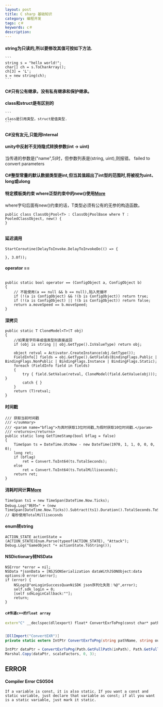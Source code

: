 ```yaml
---
layout: post
title: C sharp 基础知识
category: 编程开发
tags: c＃
keywords: c＃
description: 
---
```


#### string为只读的,所以要修改其值可按如下方法.

	```
	string s = "hello world!";
	char[] ch = s.ToCharArray();
    ch[3] = 'L';
    s = new string(ch);
	```

#### C#只有公有继承，没有私有继承和保护继承。

#### class和struct是有区别的

	```
    class是引用类型，struct是值类型.
	```

#### C#没有友元,只能用Internal


#### unity中反射不支持隐式转换参数(int -> uint)

当传递的参数是("name",5)时，但参数列表是(string, uint),则报错。
failed to convert parameters 

#### C#整型常量的默认数据类型是int,但当其值超出了int型的范围时,将被视为uint、long或ulong

#### 特定模板类约束 where泛型约束中的new()使用[More](http://cn.voidcc.com/question/p-ragmsdac-qd.html)

where字句后面有new()约束的话，T类型必须有公有的无参的构造函数。

```
public class ClassObjPool<T> : ClassObjPoolBase where T : PooledClassObject, new() {    
}


```

#### 延迟调用

```
StartCoroutine(DelayToInvoke.DelayToInvokeDo(() => {
	
}, 3.0f));
```


#### operator ==

```

public static bool operator == (ConfigObject a, ConfigObject b)
{	
	// 不能使用(a == null && b == null),陷入死循环
	if (!(a is ConfigObject) && !(b is ConfigObject)) return true;
	if (!(a is ConfigObject) || !(b is ConfigObject)) return false;
	return a.moveSpeed == b.moveSpeed;
}
```

#### 深拷贝

```
public static T CloneModel<T>(T obj)
{
    //如果是字符串或值类型则直接返回
    if (obj is string || obj.GetType().IsValueType) return obj;

    object retval = Activator.CreateInstance(obj.GetType());
    FieldInfo[] fields = obj.GetType().GetFields(BindingFlags.Public | BindingFlags.NonPublic | BindingFlags.Instance | BindingFlags.Static);
    foreach (FieldInfo field in fields)
    {
        try { field.SetValue(retval, CloneModel(field.GetValue(obj))); }
        catch { }
    }
    return (T)retval;
}

```

#### 时间戳

```
/// 获取当前时间戳
/// </summary>
/// <param name="bflag">为真时获取13位时间戳,为假时获取10位时间戳.</param>
/// <returns></returns>
public static long GetTimeStamp(bool bflag = false)
{
    TimeSpan ts = DateTime.UtcNow - new DateTime(1970, 1, 1, 0, 0, 0, 0);
    long ret;
    if (bflag)
        ret = Convert.ToInt64(ts.TotalSeconds);
    else
        ret = Convert.ToInt64(ts.TotalMilliseconds);
    return ret;
}

```

#### 消耗时间计算[More](http://blog.sina.com.cn/s/blog_7e2ace6a0100xqk5.html)

```
TimeSpan ts1 = new TimeSpan(DateTime.Now.Ticks);
Debug.Log("耗时=" + (new TimeSpan(DateTime.Now.Ticks)).Subtract(ts1).Duration().TotalSeconds.ToString()); // 毫秒使用TotalMilliseconds
```

#### enum转string

```
ACTION_STATE actionState = (ACTION_STATE)Enum.Parse(typeof(ACTION_STATE), "Attack");
Debug.Log("GameObject "+ actionState.ToString());
```

#### NSDictionary转NSData

```
NSError *error = nil;
NSData *jsonData = [NSJSONSerialization dataWithJSONObject:data options:0 error:&error];
if (error) {
    NSLog(@"onLoginSuccessQuanNiSDK json序列化失败：%@",error);
    self.sdk_login = 0;
    [self sdkLoginCallback:""];
    return;
}

```

#### `c#传递c++的float array`

```c++
extern"C" __declspec(dllexport) float* ConvertExrToPng(const char* pathName, const char * outputPathName) {}
```

```c#

[DllImport("ConvertEXR")]
private static extern IntPtr ConvertExrToPng(string pathName, string outputPathName);

IntPtr dataPtr = ConvertExrToPng(Path.GetFullPath(inPath), Path.GetFullPath(outPath));
Marshal.Copy(dataPtr, scaleFactors, 0, 3);
```

## ERROR

#### Compiler Error CS0504


```
If a variable is const, it is also static. If you want a const and static variable, just declare that variable as const; if all you want is a static variable, just mark it static.
```


